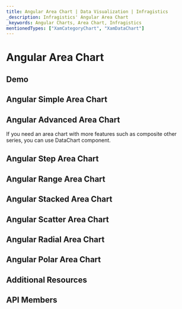 ```yaml
---
title: Angular Area Chart | Data Visualization | Infragistics
_description: Infragistics' Angular Area Chart
_keywords: Angular Charts, Area Chart, Infragistics
mentionedTypes: ["XamCategoryChart", "XamDataChart"]
---
```


# Angular Area Chart

<!-- TODO add introduction with info about using category-chart with the chartType property set to area -->

## Demo

<!-- TODO use this iframe which will point to a new sample:
<iframe src='{environment:dvDemosBaseUrl}/charts/category-chart-type-area' width="100%" height="100%" seamless frameBorder="0" onload="onXPlatSampleIframeContentLoaded(this);"></iframe> -->

## Angular Simple Area Chart

<!-- TODO show code for CategoryChart with
- the dataSource set to multiple data sources
- the chartType property set to Area
- the brushes and markerOutlines properties set to same value, e.g. "red, green, blue"
- the markerBrushes property set for "White"
- the markerTypes property set for "Circle"
-->

## Angular Advanced Area Chart

If you need an area chart with more features such as composite other series, you can use DataChart component.

<!-- TODO copy and combine content (code snippets, iframes, description) from these topics:
	data-chart-type-category-area-series.md
	data-chart-type-category-spline-area-series.md
-->

## Angular Step Area Chart

<!-- TODO copy and combine content (code snippets, iframes, description) from these topics:
    data-chart-type-category-step-area-series.md
-->

## Angular Range Area Chart

<!-- TODO copy and combine content (code snippets, iframes, description) from these topics:
	data-chart-type-range-area-series.md
-->

## Angular Stacked Area Chart

<!-- TODO copy and combine content (code snippets, iframes, description) from these topics:
	data-chart-type-stacked-100-area-series.md
	data-chart-type-stacked-100-spline-area-series.md
	data-chart-type-stacked-area-series.md
	data-chart-type-stacked-spline-area-series.md
-->

## Angular Scatter Area Chart

<!-- TODO copy and combine content (code snippets, iframes, description) from these topics:
	data-chart-type-scatter-area-series.md
-->

## Angular Radial Area Chart

<!-- TODO copy and combine content (code snippets, iframes, description) from these topics:
	data-chart-type-radial-area-series.md
-->

## Angular Polar Area Chart

<!-- TODO copy and combine content (code snippets, iframes, description) from these topics:
	data-chart-type-polar-area-series.md
	data-chart-type-polar-spline-area-series.md
-->

## Additional Resources

<!-- TODO list topic links related to this topic -->

## API Members

<!-- TODO list API links used in this topic -->
